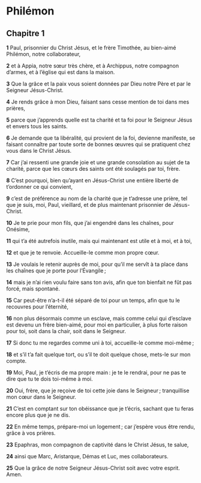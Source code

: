 # Philémon

## Chapitre 1

**1** Paul, prisonnier du Christ Jésus, et le frère Timothée, au bien-aimé Philémon, notre collaborateur,

**2** et à Appia, notre sœur très chère, et à Archippus, notre compagnon d’armes, et à l’église qui est dans la maison.

**3** Que la grâce et la paix vous soient données par Dieu notre Père et par le Seigneur Jésus-Christ.

**4** Je rends grâce à mon Dieu, faisant sans cesse mention de toi dans mes prières,

**5** parce que j’apprends quelle est ta charité et ta foi pour le Seigneur Jésus et envers tous les saints.

**6** Je demande que ta libéralité, qui provient de la foi, devienne manifeste, se faisant connaître par toute sorte de bonnes œuvres qui se pratiquent chez vous dans le Christ Jésus.

**7** Car j’ai ressenti une grande joie et une grande consolation au sujet de ta charité, parce que les cœurs des saints ont été soulagés par toi, frère.

**8** C’est pourquoi, bien qu’ayant en Jésus-Christ une entière liberté de t’ordonner ce qui convient,

**9** c’est de préférence au nom de la charité que je t’adresse une prière, tel que je suis, moi, Paul, vieillard, et de plus maintenant prisonnier de Jésus-Christ.

**10** Je te prie pour mon fils, que j’ai engendré dans les chaînes, pour Onésime,

**11** qui t’a été autrefois inutile, mais qui maintenant est utile et à moi, et à toi,

**12** et que je te renvoie. Accueille-le comme mon propre cœur.

**13** Je voulais le retenir auprès de moi, pour qu’il me servît à ta place dans les chaînes que je porte pour l’Évangile ;

**14** mais je n’ai rien voulu faire sans ton avis, afin que ton bienfait ne fût pas forcé, mais spontané.

**15** Car peut-être n’a-t-il été séparé de toi pour un temps, afin que tu le recouvres pour l’éternité,

**16** non plus désormais comme un esclave, mais comme celui qui d’esclave est devenu un frère bien-aimé, pour moi en particulier, à plus forte raison pour toi, soit dans la chair, soit dans le Seigneur.

**17** Si donc tu me regardes comme uni à toi, accueille-le comme moi-même ;

**18** et s’il t’a fait quelque tort, ou s’il te doit quelque chose, mets-le sur mon compte.

**19** Moi, Paul, je t’écris de ma propre main : je te le rendrai, pour ne pas te dire que tu te dois toi-même à moi.

**20** Oui, frère, que je reçoive de toi cette joie dans le Seigneur ; tranquillise mon cœur dans le Seigneur.

**21** C’est en comptant sur ton obéissance que je t’écris, sachant que tu feras encore plus que je ne dis.

**22** En même temps, prépare-moi un logement ; car j’espère vous être rendu, grâce à vos prières.

**23** Epaphras, mon compagnon de captivité dans le Christ Jésus, te salue,

**24** ainsi que Marc, Aristarque, Démas et Luc, mes collaborateurs.

**25** Que la grâce de notre Seigneur Jésus-Christ soit avec votre esprit. Amen.

